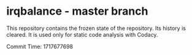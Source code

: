 # irqbalance - master branch

This repository contains the frozen state of the repository.
Its history is cleared. It is used only for static code
analysis with Codacy.

Commit Time: 1717677698